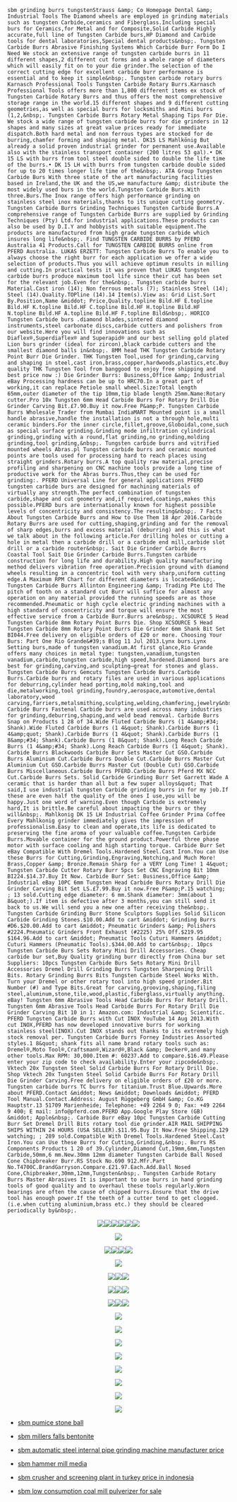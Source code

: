 
```
sbm grinding burrs tungstenStrauss &amp; Co Homepage Dental &amp; Industrial Tools The Diamond wheels are employed in grinding materials such as tungsten Carbide,ceramics and Fiberglass.Including special burs for Ceramics,for Metal and for Composite,Solid Carbide Highly accurate,full line of Tungsten Carbide burs,HP Diamond and Carbide tools for dental laboratories,Special dental products&nbsp;. Tungsten Carbide Burrs Abrasive Finishing Systems Which Carbide Burr Form Do I Need We stock an extensive range of tungsten carbide burrs in 11 different shapes,2 different cut forms and a whole range of diameters which will easily fit on to your die grinder.The selection of the correct cutting edge for excellent carbide burr performance is essential and to keep it simple&nbsp;. Tungsten carbide rotary burrs Karnasch Professional Tools Tungsten Carbide Rotary Burrs.Karnasch Professional Tools offers more than 1,800 different items ex stock of Tungsten Carbide Rotary Burrs and thus offers the most comprehensive storage range in the world.15 different shapes and 9 different cutting geometries,as well as special burrs for locksmiths and Mini burrs (1,2,&nbsp;. Tungsten Carbide Burrs Rotary Metal Shaping Tips For Die. We stock a wide range of tungsten carbide burrs for die grinders in 12 shapes and many sizes at great value prices ready for immediate dispatch.Both hard metal and non ferrous types are stocked for de burring,chamfer forming and shaping metal. DK15 LS Mahlkönig But already a solid proven industrial grinder for permanent use.Available also with the stainless transport container (200 litres 53 gal).• DK 15 LS with burrs from tool steel double sided to double the life time of the burrs.• DK 15 LH with burrs from tungsten carbide double sided for up to 20 times longer life time of the&nbsp;. ATA Group Tungsten Carbide Burs With three state of the art manufacturing facilities based in Ireland,the UK and the US,we manufacture &amp; distribute the most widely used burs in the world.Tungsten Carbide Burs.With three.Burs.The Inox range offers high performance grinding on stainless steel inox materials,thanks to its unique cutting geometry. Tungsten Carbide Burrs Grinding Techniques Tungsten Carbide Burrs.A comprehensive range of Tungsten Carbide Burrs are supplied by Grinding Techniques (Pty) Ltd.for industrial applications.These products can also be used by D.I.Y and hobbyists with suitable equipment.The products are manufactured from high grade tungsten carbide which insures long life&nbsp;. Find TUNGSTEN CARBIDE BURRS by PFERD Australia 41 Products.Call for TUNGSTEN CARBIDE BURRS online from PFERD Australia. LUKAS ERZETT: ﻿Tungsten Carbide Burrs To enable you to always choose the right burr for each application we offer a wide selection of products.Thus you will achieve optimum results in milling and cutting.In practical tests it was proven that LUKAS tungsten carbide burrs produce maximum tool life since their cut has been set for the relevant job.Even for the&nbsp;. Tungsten carbide burrs Material.Cast iron (14); Non ferrous metals (7); Stainless Steel (14); Steel (14).Quality.TOPline (14).14 Item(s).View as: Grid List.Sort By.Position,Name &middot; Price,Quality.topline Bild.HF E.topline Bild.HF K.topline Bild.HF C.topline Bild.HF H.topline Bild.HF N.topline Bild.HF A.topline Bild.HF F.topline Bild&nbsp;. HORICO Tungsten Carbide burs .diamond blades,sintered diamond instruments,steel carbonate discs,carbide cutters and polishers from our website.Here you will find innovations such as Diaflex®,Superdiaflex® and Superapid® and our best selling gold plated Lion burs grinder (ideal for zircon),black carbide cutters and the smallest diamond balls in&nbsp;. 8MM head THK Tungsten Carbide Rotary Point Burr Die Grinder. THK Tungsten Tool,used for grinding,carving and shaping in steel,cast iron,brass,copper,hardwoods,plastics,etc.Buy quality THK Tungsten Tool from banggood to enjoy free shipping and best price now :) Die Grinder Burrs: Business,Office &amp; Industrial eBay Processing hardness can be up to HRC70.In a great part of working,it can replace Petiole small wheel.Size:Total length 65mm,outer diameter of the tip 10mm,tip blade length 25mm.Name:Rotary cutter.Pro 10x Tungsten 6mm Head Carbide Burrs For Rotary Drill Die Grinder Carving Bit.£7.90.Buy it now.Free P&amp;P. Tungsten Carbide Burrs Wholesale Trader from Mumbai IndiaMART Mounted point is a small handle abrasive,handle the installation is not a through hole,multi ceramic binders.For the inner circle,fillet,groove,Globoidal,cone,such as special surface grinding.Grinding mode infiltration cylindrical grinding,grinding with a round,flat grinding,no grinding,molding grinding,tool grinding,&nbsp;. Tungsten carbide burrs and vitrified mounted wheels Abras.pl Tungsten carbide burrs and ceramic mounted points are tools used for processing hard to reach places using straight grinders.Rotary burrs.A top quality raw material,precise profiling and sharpening on CNC machine tools provide a long time of productive work for the Abras burrs.Thus,they can be used for grinding:. PFERD Universal Line for general applications PFERD tungsten carbide burs are designed for machining materials of virtually any strength.The perfect combination of tungsten carbide,shape and cut geometry and,if required,coatings,makes this possible.PFERD burs are internationally known for highest possible levels of concentricity and consistency.The resulting&nbsp;. 7 Facts About Tungsten Carbide Burrs and How to Use Them 18 Apr 2016.Carbide Rotary Burrs are used for cutting,shaping,grinding and for the removal of sharp edges,burrs and excess material (deburring) and this is what we talk about in the following article.For drilling holes or cutting a hole in metal then a carbide drill or a carbide end mill,carbide slot drill or a carbide router&nbsp;. Sait Die Grinder Carbide Burrs Coastal Tool Sait Die Grinder Carbide Burrs.Tungsten carbide construction for long life and durability.High quality manufacturing method delivers vibration free operation.Precision ground with diamond wheels resulting in a concentric tool with very sharp,uniform cutting edge.A Maximum RPM Chart for different diameters is located&nbsp;. Tungsten Carbide Burrs Allinton Engineering &amp; Trading Pte Ltd The pitch of tooth on a standard cut Burr will suffice for almost any operation on any material provided the running speeds are as those recommended.Pneumatic or high cycle electric grinding machines with a high standard of concentricity and torque will ensure the most effective service from a Carbide Burr.Burrs are&nbsp;. XCSOURCE 5 Head Tungsten Carbide 8mm Rotary Point Burrs Die. Shop XCSOURCE 5 Head Tungsten Carbide 8mm Rotary Point Burrs Die Grinder 6mm Shank Bit Set BI044.Free delivery on eligible orders of £20 or more. Choosing Your Burs: Part One Rio Grande&#39;s Blog 11 Jul 2013.Lynx burs.Lynx Setting burs,made of tungsten vanadium.At first glance,Rio Grande offers many choices in metal type: tungsten,vanadium,tungsten vanadium,carbide,tungsten carbide,high speed,hardened.Diamond burs are best for grinding,carving,and sculpting—great for stones and glass. Tungsten Carbide Burrs Gemcuts Tungsten Carbide Burrs.Carbide Burrs.Carbide burrs and rotary files are used in various applications for deburring,cylinder head porting,mold making,tool and die,metalworking,tool grinding,foundry,aerospace,automotive,dental laboratory,wood carving,farriers,metalsmithing,sculpting,welding,chamfering,jewelry&nbsp;. Carbide Burrs Fastenal Carbide burrs are used across many industries for grinding,deburring,shaping,and weld bead removal. Carbide Burrs Snap on Products 1 28 of 34.Wide Fluted Carbide Burrs (1 4&amp;#34; Shank).Wide Fluted Carbide Burrs (1 4&quot; Shank).Carbide Burrs (1 4&amp;quot; Shank).Carbide Burrs (1 4&quot; Shank).Carbide Burrs (1 8&amp;#34; Shank).Carbide Burrs (1 8&quot; Shank).Long Reach Carbide Burrs (1 4&amp;#34; Shank).Long Reach Carbide Burrs (1 4&quot; Shank). Carbide Burrs Blackwoods Carbide Burr Sets Master Cut GSO.Carbide Burrs Aluminium Cut.Carbide Burrs Double Cut.Carbide Burrs Master Cut Aluminium Cut GSO.Carbide Burrs Master Cut (Double Cut) GSO.Carbide Burrs Miscellaneous.Carbide Burrs PFERD.Carbide Burrs Pferd MX NCC Cut.Carbide Burrs Sets. Solid Carbide Grinding Burr Set Garrett Wade A ceramic that is harder than all but a few super alloys&quot; That said,I use industrial tungsten Carbide grinding burrs in for my job.If these are even half the quality of the ones I use,you will be happy.Just one word of warning.Even though Carbide is extremely hard,It is brittle.Be careful about impacting the burrs or they will&nbsp;. Mahlkonig DK 15 LH Industrial Coffee Grinder Prima Coffee Every Mahlkonig grinder immediately gives the impression of professionalism.Easy to clean and operate,its life is dedicated to preserving the fine aroma of your valuable coffee.Tungsten Carbide Burrs.Movable container for the ground product.Powerful three phase motor with surface cooling and high starting torque. Carbide Burr Set eBay Compatible With Dremel Tools.Hardened Steel.Cast Iron.You can Use these Burrs for Cutting,Grinding,Engraving,Notching,and Much More! Brass,Copper &amp; Bronze.Remain Sharp for a VERY Long Time! 1 4&quot; Tungsten Carbide Cutter Rotary Burr 5pcs Set CNC Engraving Bit 10mm BI224.$14.37.Buy It Now. Carbide Burr Set: Business,Office &amp; Industrial eBay 10PC 6mm Tungsten Head Carbide Burrs Rotary Drill Die Grinder Carving Bit Set LS.£7.99.Buy it now.Free P&amp;P.15 watching; ; 13 sold.Cutting edge diameter: 6 mm.Shank diameter: 3mm(about 1 8&quot;).If item is defective after 3 months,you can still send it back to us.We will send you a new one after receiving the&nbsp;. Tungsten Carbide Grinding Burr Stone Sculptors Supplies Solid Silicon Carbide Grinding Stones.$10.00.Add to cart &middot; Grinding Burrs #D6.$20.00.Add to cart &middot; Pneumatic Grinders &amp; Polishers #2224.Pneumatic Grinders Front Exhaust (#2225) 25% Off.$219.95 $164.96.Add to cart &middot; Pneumatic Tools Cuturi Hammers &middot; Cuturi Hammers (Pneumatic Tools).$344.00.Add to cart&nbsp;. 10pcs Tungsten Carbide Burs Sets Rotary Mini Drill Accessories. Cheap carbide bur set,Buy Quality grinding burr directly from China bur set Suppliers: 10pcs Tungsten Carbide Burs Sets Rotary Mini Drill Accessories Dremel Drill Grinding Burrs Tungsten Sharpening Drill Bits. Rotary Grinding Burrs Bits Tungsten Carbide Steel Works With. Turn your Dremel or other rotary tool into high speed grinder.Bit Number (#) and Type Bits.Great for carving,grooving,shaping,filing steel,aluminum,stone,tile,wood,plastic,fiberglass,virtually anything. eBay! Tungsten 6mm Abrasive Tools Head Carbide Burrs For Rotary Drill. Tungsten 6mm Abrasive Tools Head Carbide Burrs For Rotary Drill Die Grinder Carving Bit 10 in 1: Amazon.com: Industrial &amp; Scientific. PFERD Tungsten Carbide Burrs with Cut INOX YouTube 14 Aug 2013.With cut INOX,PFERD has now developed innovative burrs for working stainless steel(INOX).Cut INOX stands out thanks to its extremely high stock removal per. Tungsten Carbide Burrs Forney Industries Assorted styles.1 8&quot; shank fits all name brand rotary tools such as: Dremel®,Moto Tool®,Craftsman®,Wizard®,Black &amp; Decker®,and many other tools.Max RPM: 30,000.Item #: 60237.Add to compare.$16.49.Please enter your zip code to check availability.Enter your zipcode&nbsp;. Vktech 20x Tungsten Steel Solid Carbide Burrs For Rotary Drill Die. Shop Vktech 20x Tungsten Steel Solid Carbide Burrs For Rotary Drill Die Grinder Carving.Free delivery on eligible orders of £20 or more. Tungsten carbide burrs TC burrs for titanium.Trust Blue.Upwards.More about PFERD.Contact &middot; News &middot; Downloads &middot; PFERD Tool Manual.Contact.Address: August Rüggeberg GmbH &amp; Co.KG Hauptstr.13 51709 Marienheide; Telephone: +49 2264 9 0; Fax: +49 2264 9 400; E mail: info@pferd.com.PFERD App.Google Play Store (GB) &middot; Apple&nbsp;. Carbide Burr eBay 10pc Tungsten Carbide Cutting Burr Set Dremel Drill Bits rotary tool die grinder.AIR MAIL SHIPPING SHIPS WITHIN 24 HOURS (USA SELLER).$11.95.Buy It Now.Free Shipping.129 watching; ; 289 sold.Compatible With Dremel Tools.Hardened Steel.Cast Iron.You can Use these Burrs for Cutting,Grinding,&nbsp;. Burrs RS Components Products 1 20 of 39.Cylinder,Diamond Cut,19mm,6mm,Tungsten Carbide,50mm,6 mm.New.30mm 12mm diameter Tungsten Carbide Ball Nosed Cone Chipbreaker Burr.RS Stock No.690 912.Mfr.Part No.T4700C.BrandGarryson.Compare.£21.97.Each.Add.Ball Nosed Cone,Chipbreaker,30mm,12mm,Tungsten&nbsp;. Tungsten Carbide Rotary Burrs Master Abrasives It is important to use burrs in hand grinding tools of good quality and to overhaul these tools regularly.Worn bearings are often the cause of chipped burrs.Ensure that the drive tool has enough power.If the teeth of a cutter tend to get clogged.(i.e.when cutting aluminium,brass etc.) they should be cleared periodically by&nbsp;. 
```

<div align="center">
  
<a rel="nofollow" href="https://m.shibang-china.com?f=github&k=sbm+grinding+burrs+tungsten"><img src="https://static.shibang-china.com/en/l.png"></a><img src="https://static.shibang-china.com/en/hw.png"><a rel="nofollow" href="https://m.shibang-china.com/product/?f=github&k=sbm+grinding+burrs+tungsten"><img src="https://static.shibang-china.com/en/p.png"></a><a rel="nofollow" href="https://m.shibang-china.com/cases/?f=github&k=sbm+grinding+burrs+tungsten"><img src="https://static.shibang-china.com/en/c.png"></a><a rel="nofollow" href="https://m.shibang-china.com/news/?f=github&k=sbm+grinding+burrs+tungsten"><img src="https://static.shibang-china.com/en/n.png"></a><a rel="nofollow" href="https://m.shibang-china.com?f=github&k=sbm+grinding+burrs+tungsten"><img src="https://static.shibang-china.com/en/m.png"></a>

<a rel="nofollow" href="https://m.shibang-china.com/product/?f=github&k=sbm+grinding+burrs+tungsten"><img src="https://static.shibang-china.com/en/b.jpg"></a>
  
<a rel="nofollow" href="https://m.shibang-china.com/solution-aggregate.html?f=github&k=sbm+grinding+burrs+tungsten"><img src="https://static.shibang-china.com/en/a.jpg"></a><a rel="nofollow" href="https://m.shibang-china.com/solution-mine.html?f=github&k=sbm+grinding+burrs+tungsten"><img src="https://static.shibang-china.com/en/m.jpg"></a><a rel="nofollow" href="https://m.shibang-china.com/solution-mill.html?f=github&k=sbm+grinding+burrs+tungsten"><img src="https://static.shibang-china.com/en/g.jpg"></a><a rel="nofollow" href="https://m.shibang-china.com/solution-epc.html?f=github&k=sbm+grinding+burrs+tungsten"><img src="https://static.shibang-china.com/en/e.jpg"></a>

<a rel="nofollow" href="https://m.shibang-china.com/product/?f=github&k=sbm+grinding+burrs+tungsten"><img src="https://static.shibang-china.com/en/a-p.png"></a>

<a rel="nofollow" href="https://m.shibang-china.com/product/crusher/c6x.html?f=github&k=sbm+grinding+burrs+tungsten"><img src="https://static.shibang-china.com/en/j.jpg"></a><a rel="nofollow" href="https://m.shibang-china.com/product/crusher/ci5x.html?f=github&k=sbm+grinding+burrs+tungsten"><img src="https://static.shibang-china.com/en/i.jpg"></a><a rel="nofollow" href="https://m.shibang-china.com/product/crusher/hst.html?f=github&k=sbm+grinding+burrs+tungsten"><img src="https://static.shibang-china.com/en/c.jpg"></a>

<a rel="nofollow" href="https://m.shibang-china.com/product/mill/mtw.html?f=github&k=sbm+grinding+burrs+tungsten"><img src="https://static.shibang-china.com/en/mtw.jpg"></a><a rel="nofollow" href="https://m.shibang-china.com/product/mill/scm.html?f=github&k=sbm+grinding+burrs+tungsten"><img src="https://static.shibang-china.com/en/scm.jpg"></a><a rel="nofollow" href="https://m.shibang-china.com/product/mill/lm.html?f=github&k=sbm+grinding+burrs+tungsten"><img src="https://static.shibang-china.com/en/lm.jpg"></a>

<a rel="nofollow" href="https://m.shibang-china.com/product/sand/vsi6x.html?f=github&k=sbm+grinding+burrs+tungsten"><img src="https://static.shibang-china.com/en/6x.jpg"></a><a rel="nofollow" href="https://m.shibang-china.com/product/sand/vu.html?f=github&k=sbm+grinding+burrs+tungsten"><img src="https://static.shibang-china.com/en/vu.jpg"></a><a rel="nofollow" href="https://m.shibang-china.com/product/mobile/klun.html?f=github&k=sbm+grinding+burrs+tungsten"><img src="https://static.shibang-china.com/en/k.jpg"></a>

<a rel="nofollow" href="https://m.shibang-china.com/cases/?f=github&k=sbm+grinding+burrs+tungsten"><img src="https://static.shibang-china.com/en/case.png"></a>

<a rel="nofollow" href="https://m.shibang-china.com/cases/aggregate/202.html?f=github&k=sbm+grinding+burrs+tungsten"><img src="https://static.shibang-china.com/en/c-1.jpg"></a>

<a rel="nofollow" href="https://m.shibang-china.com/cases/aggregate/203.html?f=github&k=sbm+grinding+burrs+tungsten"><img src="https://static.shibang-china.com/en/c-2.jpg"></a>

<a rel="nofollow" href="https://m.shibang-china.com/cases/mill/123.html?f=github&k=sbm+grinding+burrs+tungsten"><img src="https://static.shibang-china.com/en/c-3.jpg"></a>

<a rel="nofollow" href="https://m.shibang-china.com/contact_us.html?f=github&k=sbm+grinding+burrs+tungsten"><img src="https://static.shibang-china.com/en/contact.png"></a>

<a rel="nofollow" href="https://swt.shibang-china.com/?f=github&k=sbm+grinding+burrs+tungsten"><img src="https://static.shibang-china.com/en/chat.png"></a>

<a rel="nofollow" href="https://whatsapp.shibangsoft.com/WhatsApp.php?f=github&k=sbm+grinding+burrs+tungsten"><img src="https://static.shibang-china.com/en/whatsapp.png"></a>

<a rel="nofollow" href="https://m.shibang-china.com/?f=github&k=sbm+grinding+burrs+tungsten"><img src="https://static.shibang-china.com/en/website.png"></a>

</div>


* [sbm pumice stone ball](sbm%20pumice%20stone%20ball.md)

* [sbm millers falls bentonite](sbm%20millers%20falls%20bentonite.md)

* [sbm automatic steel internal pipe grinding machine manufacturer price](sbm%20automatic%20steel%20internal%20pipe%20grinding%20machine%20manufacturer%20price.md)

* [sbm hammer mill media](sbm%20hammer%20mill%20media.md)

* [sbm crusher and screening plant in turkey price in indonesia](sbm%20crusher%20and%20screening%20plant%20in%20turkey%20price%20in%20indonesia.md)

* [sbm low consumption coal mill pulverizer for sale](sbm%20low%20consumption%20coal%20mill%20pulverizer%20for%20sale.md)